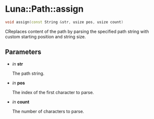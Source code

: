 # Luna::Path::assign

```c++
void assign(const String &str, usize pos, usize count)
```

CReplaces content of the path by parsing the specified path string with custom starting position and string size. 



## Parameters
* *in* **str**

    The path string. 

* *in* **pos**

    The index of the first character to parse. 

* *in* **count**

    The number of characters to parse. 

